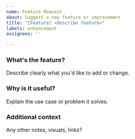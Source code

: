 ```yaml
---
name: Feature Request
about: Suggest a new feature or improvement
title: "[Feature] <describe feature>"
labels: enhancement
assignees: ''

---
```


### What's the feature?

Describe clearly what you'd like to add or change.

### Why is it useful?

Explain the use case or problem it solves.

### Additional context

Any other notes, visuals, links?
 
